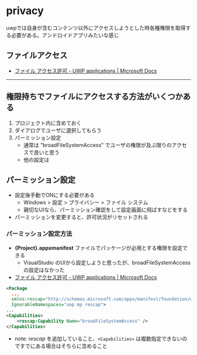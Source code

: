 # privacy

uwpでは自身が含むコンテンツ以外にアクセスしようとした時各種権限を取得する必要がある。アンドロイドアプリみたいな感じ

## ファイルアクセス

- [ファイル アクセス許可 \- UWP applications \| Microsoft Docs](https://docs.microsoft.com/ja-jp/windows/uwp/files/file-access-permissions)

---

## 権限持ちでファイルにアクセスする方法がいくつかある

1. プロジェクト内に含めておく
2. ダイアログでユーザに選択してもらう
3. パーミッション設定
   - 通常は "broadFileSystemAccess" でユーザの権限が及ぶ限りのアクセスで良いと思う
   - 他の設定は

## パーミッション設定

- 設定後手動でONにする必要がある
  - Windows > 設定 > プライバシー > ファイル システム
  - 親切なUIなら、パーミッション確認をして設定画面に飛ばすなどをする
- パーミッションを変更すると、許可状況がリセットされる

### パーミッション設定方法

- **{Project}.appxmanifest** ファイルでパッケージが必用とする権限を設定できる
  - VisualStudio のUIから設定しようと思ったが、broadFileSystemAccess の設定はなかった
- [ファイル アクセス許可 \- UWP applications \| Microsoft Docs](https://docs.microsoft.com/ja-jp/windows/uwp/files/file-access-permissions#example)

```xml
<Package
  ...
  xmlns:rescap="http://schemas.microsoft.com/appx/manifest/foundation/windows10/restrictedcapabilities"
  IgnorableNamespaces="uap mp rescap">
...
<Capabilities>
    <rescap:Capability Name="broadFileSystemAccess" />
</Capabilities>
```

- note: *rescap* を追加していること、`<Capabilities>` は複数指定できないのですでにある場合はそちらに含めること
